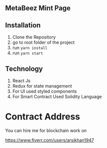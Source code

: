 ## MetaBeez Mint Page

## Installation

1. Clone the Repository
2. go to root folder of the project
3. run `yarn install`
4. run `yarn start `

## Technology

1. React Js
2. Redux for state management
3. For UI used styled components
4. For Smart Contract Used Solidity Language

# Contract Address

You can hire me for blockchain work on

https://www.fiverr.com/users/arsikhan1947
